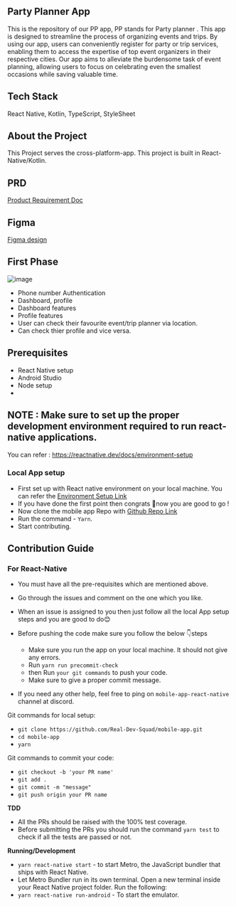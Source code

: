 ## Party Planner App

This is the repository of our PP app, PP stands for Party planner . This app is designed to streamline the process of organizing events and trips. By using our app, users can conveniently register for party or trip services, enabling them to access the expertise of top event organizers in their respective cities. Our app aims to alleviate the burdensome task of event planning, allowing users to focus on celebrating even the smallest occasions while saving valuable time.

## Tech Stack

React Native, Kotlin, TypeScript, StyleSheet

## About the Project

This Project serves the  cross-platform-app. This project is built in React-Native/Kotlin.

## PRD

[Product Requirement Doc](https://docs.google.com/document/d/1uJN254OQuTznKY0yYEgGsH2TzkHUptlptNwmT53gxHg/edit)

## Figma 

[Figma design](https://www.figma.com/proto/hjoFBFfkMH2KYuSejP2J9z/Party_Planner?node-id=3-2&scaling=scale-down&page-id=0%3A1)
## First Phase

![image](https://github.com/WomenMobileDevs/party-planner/assets/61110378/9fdba205-5040-43bb-8a47-0cf20bebf13a)

- Phone number Authentication 
- Dashboard, profile
- Dashboard features 
- Profile features
- User can check their favourite event/trip planner via location.
- Can check thier profile and vice versa.

## Prerequisites

- React Native setup
- Android Studio
- Node setup
- 
## **NOTE** : Make sure to set up the proper development environment required to run react-native applications.

You can refer : https://reactnative.dev/docs/environment-setup

### Local App setup

- First set up with React native environment on your local machine. You can refer the [Environment Setup Link](https://reactnative.dev/docs/environment-setup)
- If you have done the first point then congrats 🎉now you are good to go !
- Now clone the mobile app Repo with [Github Repo Link](https://github.com/WomenMobileDevs/party-planner.git)
- Run the command - `Yarn`.
- Start contributing.

## Contribution Guide

### For React-Native

- You must have all the pre-requisites which are mentioned above.
- Go through the issues and comment on the one which you like.
- When an issue is assigned to you then just follow all the local App setup steps and you are good to do😊
- Before pushing the code make sure you follow the below 👇steps

  - Make sure you run the app on your local machine. It should not give any errors.
  - Run `yarn run precommit-check`
  - then Run `your git commands` to push your code.
  - Make sure to give a proper commit message.
 
- If you need any other help, feel free to ping on `mobile-app-react-native` channel at discord.


Git commands for local setup:

- `git clone https://github.com/Real-Dev-Squad/mobile-app.git`
- `cd mobile-app`
- `yarn`

Git commands to commit your code:

- `git checkout -b 'your PR name'` 
- `git add .`
- `git commit -m "message"`
- `git push origin your PR name`

**TDD**

- All the PRs should be raised with the 100% test coverage.
- Before submitting the PRs you should run the command `yarn test` to check if all the tests are passed or not.

**Running/Development**

- `yarn react-native start` - to start Metro, the JavaScript bundler that ships with React Native.
- Let Metro Bundler run in its own terminal. Open a new terminal inside your React Native project folder. Run the following:
- `yarn react-native run-android` - To start the emulator.



